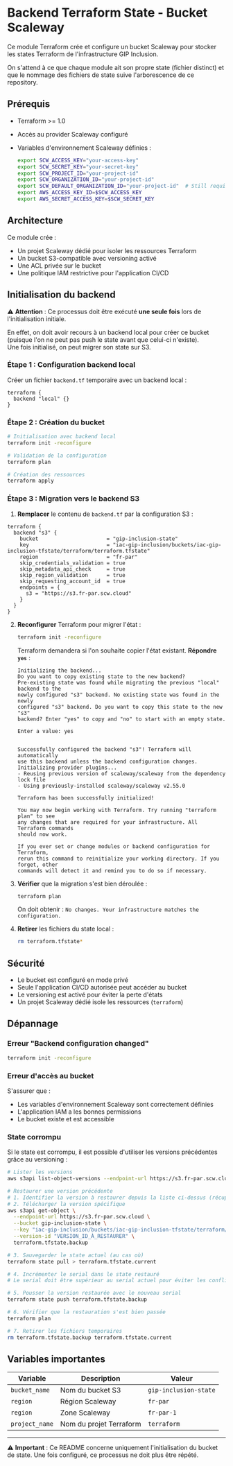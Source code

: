 # Backend Terraform State - Bucket Scaleway

Ce module Terraform crée et configure un bucket Scaleway pour stocker les states Terraform de l'infrastructure GIP Inclusion.

On s'attend à ce que chaque module ait son propre state (fichier distinct) et que le nommage des fichiers de state suive l'arborescence de ce repository.

## Prérequis

- Terraform >= 1.0
- Accès au provider Scaleway configuré
- Variables d'environnement Scaleway définies :

  ```bash
  export SCW_ACCESS_KEY="your-access-key"
  export SCW_SECRET_KEY="your-secret-key"
  export SCW_PROJECT_ID="your-project-id"
  export SCW_ORGANIZATION_ID="your-project-id"
  export SCW_DEFAULT_ORGANIZATION_ID="your-project-id"  # Still required despite the documentation...
  export AWS_ACCESS_KEY_ID=$SCW_ACCESS_KEY
  export AWS_SECRET_ACCESS_KEY=$SCW_SECRET_KEY
  ```

## Architecture

Ce module crée :
- Un projet Scaleway dédié pour isoler les ressources Terraform
- Un bucket S3-compatible avec versioning activé
- Une ACL privée sur le bucket
- Une politique IAM restrictive pour l'application CI/CD

## Initialisation du backend

⚠️ **Attention** : Ce processus doit être exécuté **une seule fois** lors de l'initialisation initiale.

En effet, on doit avoir recours à un backend local pour créer ce bucket (puisque l'on ne peut pas push le state avant que celui-ci n'existe).  
Une fois initialisé, on peut migrer son state sur S3.

### Étape 1 : Configuration backend local

Créer un fichier `backend.tf` temporaire avec un backend local :

```hcl
terraform {
  backend "local" {}
}
```

### Étape 2 : Création du bucket

```bash
# Initialisation avec backend local
terraform init -reconfigure

# Validation de la configuration
terraform plan

# Création des ressources
terraform apply
```

### Étape 3 : Migration vers le backend S3

1. **Remplacer** le contenu de `backend.tf` par la configuration S3 :

```hcl
terraform {
  backend "s3" {
    bucket                      = "gip-inclusion-state"
    key                         = "iac-gip-inclusion/buckets/iac-gip-inclusion-tfstate/terraform/terraform.tfstate"
    region                      = "fr-par"
    skip_credentials_validation = true
    skip_metadata_api_check     = true
    skip_region_validation      = true
    skip_requesting_account_id  = true
    endpoints = {
      s3 = "https://s3.fr-par.scw.cloud"
    }
  }
}
```

2. **Reconfigurer** Terraform pour migrer l'état :

    ```bash
    terraform init -reconfigure
    ```

    Terraform demandera si l'on souhaite copier l'état existant. **Répondre `yes`** :

    ```
    Initializing the backend...
    Do you want to copy existing state to the new backend?
    Pre-existing state was found while migrating the previous "local" backend to the
    newly configured "s3" backend. No existing state was found in the newly
    configured "s3" backend. Do you want to copy this state to the new "s3"
    backend? Enter "yes" to copy and "no" to start with an empty state.

    Enter a value: yes


    Successfully configured the backend "s3"! Terraform will automatically
    use this backend unless the backend configuration changes.
    Initializing provider plugins...
    - Reusing previous version of scaleway/scaleway from the dependency lock file
    - Using previously-installed scaleway/scaleway v2.55.0

    Terraform has been successfully initialized!

    You may now begin working with Terraform. Try running "terraform plan" to see
    any changes that are required for your infrastructure. All Terraform commands
    should now work.

    If you ever set or change modules or backend configuration for Terraform,
    rerun this command to reinitialize your working directory. If you forget, other
    commands will detect it and remind you to do so if necessary.
    ```

3. **Vérifier** que la migration s'est bien déroulée :

    ```bash
    terraform plan
    ```

    On doit obtenir : `No changes. Your infrastructure matches the configuration.`

4. **Retirer** les fichiers du state local :

    ```bash
    rm terraform.tfstate*
    ```

## Sécurité

- Le bucket est configuré en mode privé
- Seule l'application CI/CD autorisée peut accéder au bucket
- Le versioning est activé pour éviter la perte d'états
- Un projet Scaleway dédié isole les ressources (`terraform`)

## Dépannage

### Erreur "Backend configuration changed"

```bash
terraform init -reconfigure
```

### Erreur d'accès au bucket

S'assurer que :
- Les variables d'environnement Scaleway sont correctement définies
- L'application IAM a les bonnes permissions
- Le bucket existe et est accessible

### State corrompu

Si le state est corrompu, il est possible d'utiliser les versions précédentes grâce au versioning :

```bash
# Lister les versions
aws s3api list-object-versions --endpoint-url https://s3.fr-par.scw.cloud --bucket gip-inclusion-state --prefix "iac-gip-inclusion/buckets/iac-gip-inclusion-tfstate/terraform/"

# Restaurer une version précédente
# 1. Identifier la version à restaurer depuis la liste ci-dessus (récupérer le VersionId)
# 2. Télécharger la version spécifique
aws s3api get-object \
  --endpoint-url https://s3.fr-par.scw.cloud \
  --bucket gip-inclusion-state \
  --key "iac-gip-inclusion/buckets/iac-gip-inclusion-tfstate/terraform/terraform.tfstate" \
  --version-id "VERSION_ID_À_RESTAURER" \
  terraform.tfstate.backup

# 3. Sauvegarder le state actuel (au cas où)
terraform state pull > terraform.tfstate.current

# 4. Incrémenter le serial dans le state restauré
# Le serial doit être supérieur au serial actuel pour éviter les conflits

# 5. Pousser la version restaurée avec le nouveau serial
terraform state push terraform.tfstate.backup

# 6. Vérifier que la restauration s'est bien passée
terraform plan

# 7. Retirer les fichiers temporaires
rm terraform.tfstate.backup terraform.tfstate.current
```

## Variables importantes

| Variable | Description | Valeur |
|----------|-------------|--------|
| `bucket_name` | Nom du bucket S3 | `gip-inclusion-state` |
| `region` | Région Scaleway | `fr-par` |
| `region` | Zone Scaleway | `fr-par-1` |
| `project_name` | Nom du projet Terraform | `terraform` |

---

⚠️ **Important** : Ce README concerne uniquement l'initialisation du bucket de state. Une fois configuré, ce processus ne doit plus être répété.
